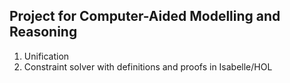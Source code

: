 ## Project for Computer-Aided Modelling and Reasoning
1. Unification
2. Constraint solver
with definitions and proofs in Isabelle/HOL
